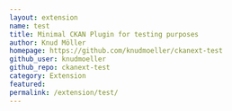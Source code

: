 ```yaml
---
layout: extension
name: test
title: Minimal CKAN Plugin for testing purposes
author: Knud Möller
homepage: https://github.com/knudmoeller/ckanext-test
github_user: knudmoeller
github_repo: ckanext-test
category: Extension
featured: 
permalink: /extension/test/
---
```



<Error getting README>

